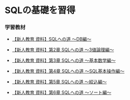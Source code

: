 # SQLの基礎を習得

### 学習教材
- [【新人教育 資料】SQLへの道 〜DB編〜][url_db]

[url_db]: https://qiita.com/devopsCoordinator/items/9b70e506150888e190be

- [【新人教育 資料】第2章 SQLへの道 〜3値論理編〜][url_logic]

[url_logic]: https://qiita.com/devopsCoordinator/items/9c10410b50f8fcc2ba79

- [【新人教育 資料】第3章 SQLへの道 〜基本数学編〜][url_math]

[url_math]: https://qiita.com/devopsCoordinator/items/08e405a9c58cc203d016

- [【新人教育 資料】第4章 SQLへの道 〜SQL基本操作編〜][url_operation]

[url_operation]: https://qiita.com/devopsCoordinator/items/0f742158caf0fdb533e3

- [【新人教育 資料】第5章 SQLへの道 〜絞込編〜][url_where]

[url_where]: https://qiita.com/devopsCoordinator/items/dca5aa9c155292f1c6ea

- [【新人教育 資料】第6章 SQLへの道 〜ソート編〜][url_sort]

[url_sort]: https://qiita.com/devopsCoordinator/items/8cad032aa035dc1cdbc0